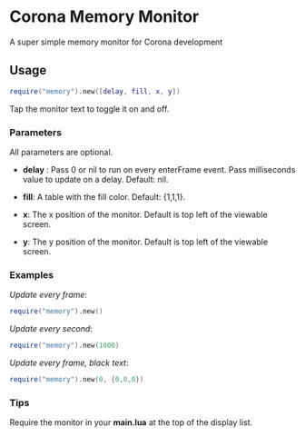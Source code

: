# Corona Memory Monitor
A super simple memory monitor for Corona development

## Usage

```lua
require("memory").new([delay, fill, x, y])
```

Tap the monitor text to toggle it on and off.

### Parameters

All parameters are optional.

- __delay__ : Pass 0 or nil to run on every enterFrame event. Pass milliseconds value to update on a delay. Default: nil.

- __fill__: A table with the fill color. Default: {1,1,1}.

- __x__: The x position of the monitor. Default is top left of the viewable screen.

- __y__: The y position of the monitor. Default is top left of the viewable screen.

### Examples

_Update every frame_:

```lua
require("memory").new()
```

_Update every second_:

```lua
require("memory").new(1000)
```

_Update every frame, black text_:

```lua
require("memory").new(0, {0,0,0})
```

### Tips

Require the monitor in your __main.lua__ at the top of the display list.